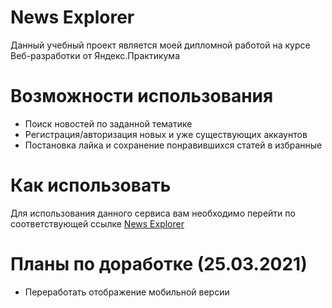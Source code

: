 News Explorer
=============
Данный учебный проект является моей дипломной работой на курсе Веб-разработки от Яндекс.Практикума

Возможности использования
=========================
- Поиск новостей по заданной тематике
- Регистрация/авторизация новых и уже существующих аккаунтов
- Постановка лайка и сохранение понравившихся статей в избранные

Как использовать
================
Для использования данного сервиса вам необходимо перейти по соответствующей ссылке
[News Explorer](https://rvsverchkov-search.students.nomoredomains.work/)

Планы по доработке (25.03.2021)
==================
- Переработать отображение мобильной версии
